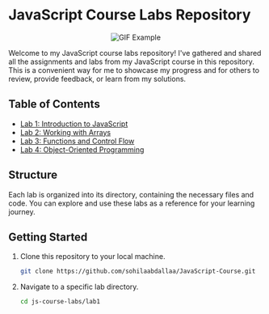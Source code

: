 # JavaScript Course Labs Repository

<div align='center'>

![GIF Example](https://media.giphy.com/media/v1.Y2lkPTc5MGI3NjExbWc1NmRqczNmbTR4azMxYXNmMGJsYnYwOHFvenZqN2JudmNvcnpuZiZlcD12MV9pbnRlcm5hbF9naWZfYnlfaWQmY3Q9Zw/SvFocn0wNMx0iv2rYz/giphy.gif)
</div>


Welcome to my JavaScript course labs repository!
I've gathered and shared all the assignments and labs from my JavaScript course in this repository.
This is a convenient way for me to showcase my progress and for others to review, provide feedback, or learn from my solutions.

## Table of Contents

- [Lab 1: Introduction to JavaScript](lab1/)
- [Lab 2: Working with Arrays](lab2/)
- [Lab 3: Functions and Control Flow](lab3/)
- [Lab 4: Object-Oriented Programming](lab4/)

## Structure

Each lab is organized into its directory, containing the necessary files and code.
You can explore and use these labs as a reference for your learning journey.

## Getting Started

1. Clone this repository to your local machine.
   ```bash
   git clone https://github.com/sohilaabdallaa/JavaScript-Course.git

1. Navigate to a specific lab directory.
   ```bash
   cd js-course-labs/lab1
